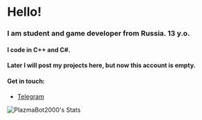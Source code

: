 # Hello!
### I am student and game developer from Russia. 13 y.o.
#### I code in C++ and C#.
#### Later I will post my projects here, but now this account is empty.
#### Get in touch:
- [Telegram](https://PlazmaBot2000.t.me)


![PlazmaBot2000's Stats](https://github-readme-stats.vercel.app/api?username=PlazmaBot2000&theme=gruvbox&show_icons=true&hide_border=true&count_private=true)
